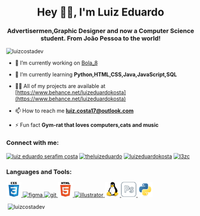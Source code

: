 <h1 align="center">Hey 👋🏻, I'm Luiz Eduardo</h1>
<h3 align="center">Advertisermen,Graphic Designer and now a Computer Science student. From João Pessoa to the world!</h3>

<p align="left"> <img src="https://komarev.com/ghpvc/?username=luizcostadev&label=Profile%20views&color=0e75b6&style=flat" alt="luizcostadev" /> </p>

- 🔭 I’m currently working on [Bola_8](https://github.com/Luizcostadev/Bola_8)

- 🌱 I’m currently learning **Python,HTML,CSS,Java,JavaScript,SQL**

- 👨‍💻 All of my projects are available at [https://www.behance.net/luizeduardokosta](https://www.behance.net/luizeduardokosta)

- 📫 How to reach me **luiz.costa17@outlook.com**

- ⚡ Fun fact **Gym-rat that loves computers,cats and music**

<h3 align="left">Connect with me:</h3>
<p align="left">
<a href="https://www.linkedin.com/in/luiz-eduardo17/" target="blank"><img align="center" src="https://raw.githubusercontent.com/rahuldkjain/github-profile-readme-generator/master/src/images/icons/Social/linked-in-alt.svg" alt="luiz eduardo serafim costa" height="30" width="40" /></a>
<a href="https://instagram.com/theluizeduardo" target="blank"><img align="center" src="https://raw.githubusercontent.com/rahuldkjain/github-profile-readme-generator/master/src/images/icons/Social/instagram.svg" alt="theluizeduardo" height="30" width="40" /></a>
<a href="https://www.behance.net/luizeduardokosta" target="blank"><img align="center" src="https://raw.githubusercontent.com/rahuldkjain/github-profile-readme-generator/master/src/images/icons/Social/behance.svg" alt="luizeduardokosta" height="30" width="40" /></a>
<a href="https://www.youtube.com/c/L3ZC" target="blank"><img align="center" src="https://raw.githubusercontent.com/rahuldkjain/github-profile-readme-generator/master/src/images/icons/Social/youtube.svg" alt="l3zc" height="30" width="40" /></a>
</p>

<h3 align="left">Languages and Tools:</h3>
<p align="left"> <a href="https://www.w3schools.com/css/" target="_blank" rel="noreferrer"> <img src="https://raw.githubusercontent.com/devicons/devicon/master/icons/css3/css3-original-wordmark.svg" alt="css3" width="40" height="40"/> </a> <a href="https://www.figma.com/" target="_blank" rel="noreferrer"> <img src="https://www.vectorlogo.zone/logos/figma/figma-icon.svg" alt="figma" width="40" height="40"/> </a> <a href="https://git-scm.com/" target="_blank" rel="noreferrer"> <img src="https://www.vectorlogo.zone/logos/git-scm/git-scm-icon.svg" alt="git" width="40" height="40"/> </a> <a href="https://www.w3.org/html/" target="_blank" rel="noreferrer"> <img src="https://raw.githubusercontent.com/devicons/devicon/master/icons/html5/html5-original-wordmark.svg" alt="html5" width="40" height="40"/> </a> <a href="https://www.adobe.com/in/products/illustrator.html" target="_blank" rel="noreferrer"> <img src="https://www.vectorlogo.zone/logos/adobe_illustrator/adobe_illustrator-icon.svg" alt="illustrator" width="40" height="40"/> </a> <a href="https://www.linux.org/" target="_blank" rel="noreferrer"> <img src="https://raw.githubusercontent.com/devicons/devicon/master/icons/linux/linux-original.svg" alt="linux" width="40" height="40"/> </a> <a href="https://www.photoshop.com/en" target="_blank" rel="noreferrer"> <img src="https://raw.githubusercontent.com/devicons/devicon/master/icons/photoshop/photoshop-line.svg" alt="photoshop" width="40" height="40"/> </a> <a href="https://www.python.org" target="_blank" rel="noreferrer"> <img src="https://raw.githubusercontent.com/devicons/devicon/master/icons/python/python-original.svg" alt="python" width="40" height="40"/> </a> </p>

<p>&nbsp;<img align="center" src="https://github-readme-stats.vercel.app/api?username=luizcostadev&show_icons=true&locale=en" alt="luizcostadev" /></p>



<!--
**Luizcostadev/Luizcostadev** is a ✨ _special_ ✨ repository because its `README.md` (this file) appears on your GitHub profile.

Here are some ideas to get you started:

- 🔭 I’m currently working on ...
- 🌱 I’m currently learning ...
- 👯 I’m looking to collaborate on ...
- 🤔 I’m looking for help with ...
- 💬 Ask me about ...
- 📫 How to reach me: ...
- 😄 Pronouns: ...
- ⚡ Fun fact: ...
-->
